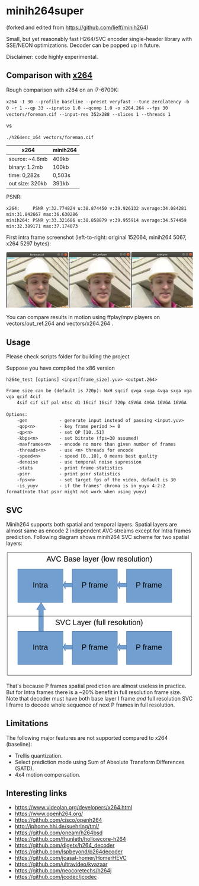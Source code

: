 minih264super
==========
(forked and edited from https://github.com/lieff/minih264)

Small, but yet reasonably fast H264/SVC encoder single-header library with SSE/NEON optimizations.
Decoder can be popped up in future.

Disclaimer: code highly experimental.

## Comparison with [x264](https://www.videolan.org/developers/x264.html)

Rough comparison with x264 on an i7-6700K:

`x264 -I 30 --profile baseline --preset veryfast --tune zerolatency -b 0 -r 1 --qp 33 --ipratio 1.0 --qcomp 1.0 -o x264.264 --fps 30 vectors/foreman.cif --input-res 352x288 --slices 1 --threads 1`

vs

`./h264enc_x64 vectors/foreman.cif`

| x264         | minih264 |
| ------------ | -------- |
| source: ~4.6mb | 409kb |
| binary: 1.2mb | 100kb |
| time: 0,282s | 0,503s |
| out size: 320kb | 391kb  |

PSNR:
```
x264:     PSNR y:32.774824 u:38.874450 v:39.926132 average:34.084281 min:31.842667 max:36.630286
minih264: PSNR y:33.321686 u:38.858879 v:39.955914 average:34.574459 min:32.389171 max:37.174073
```

First intra frame screenshot (left-to-right: original 152064, minih264 5067, x264 5297 bytes):

![Intra screenshot](images/intra.png?raw=true)

You can compare results in motion using ffplay/mpv players on vectors/out_ref.264 and vectors/x264.264 .

## Usage

Please check scripts folder for building the project

Suppose you have compiled the x86 version

```
h264e_test [options] <input[frame_size].yuv> <output.264>
```

```
Frame size can be (default is 720p): WxH sqcif qvga svga 4vga sxga xga vga qcif 4cif
    4sif cif sif pal ntsc d1 16cif 16sif 720p 4SVGA 4XGA 16VGA 16VGA

Options:
    -gen            - generate input instead of passing <input.yuv>
    -qop<n>         - key frame period >= 0
    -qp<n>          - set QP [10..51]
    -kbps<n>        - set bitrate (fps=30 assumed)
    -maxframes<n>   - encode no more than given number of frames
    -threads<n>     - use <n> threads for encode
    -speed<n>       - speed [0..10], 0 means best quality
    -denoise        - use temporal noise supression
    -stats          - print frame statistics
    -psnr           - print psnr statistics
    -fps<n>         - set target fps of the video, default is 30
    -is_yuyv        - if the frames' chroma is in yuyv 4:2:2 format(note that psnr might not work when using yuyv)
```


## SVC

Minih264 supports both spatial and temporal layers. Spatial layers are almost same as encode 2 independent AVC streams except for Intra frames prediction.
Following diagram shows minih264 SVC scheme for two spatial layers:

![SVC diargam](images/svc.png?raw=true)

That's because P frames spatial prediction are almost useless in practice. But for Intra frames there is a ~20% benefit in full resolution frame size.
Note that decoder must have both base layer I frame _and_ full resolution SVC I frame to decode whole sequence of next P frames in full resolution.

## Limitations

The following major features are not supported compared to x264 (baseline):

 * Trellis quantization.
 * Select prediction mode using Sum of Absolute Transform Differences (SATD).
 * 4x4 motion compensation.

## Interesting links

 * https://www.videolan.org/developers/x264.html
 * https://www.openh264.org/
 * https://github.com/cisco/openh264
 * http://iphome.hhi.de/suehring/tml/
 * https://github.com/oneam/h264bsd
 * https://github.com/fhunleth/hollowcore-h264
 * https://github.com/digetx/h264_decoder
 * https://github.com/lspbeyond/p264decoder
 * https://github.com/jcasal-homer/HomerHEVC
 * https://github.com/ultravideo/kvazaar
 * https://github.com/neocoretechs/h264j
 * https://github.com/jcodec/jcodec
